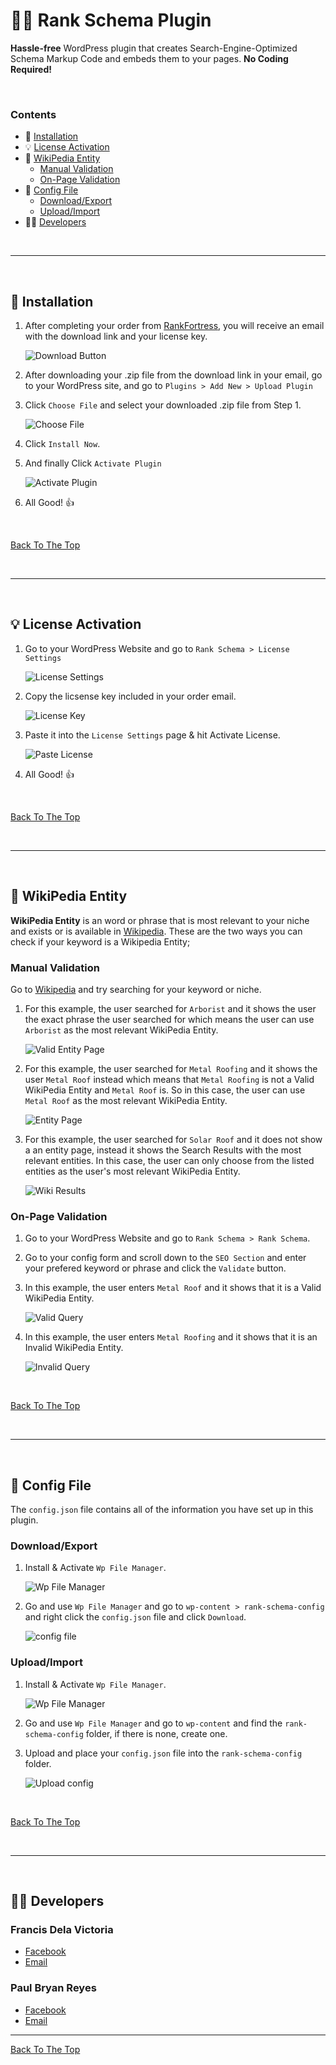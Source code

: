 # 👨‍💻 Rank Schema Plugin
**Hassle-free** WordPress plugin that creates Search-Engine-Optimized Schema Markup Code and embeds them to your pages. **No Coding Required!**

<p>&nbsp;</p>

### Contents

- 🚀 [Installation](#-installation)
- 💡 [License Activation](#-license-activation)
- 📜 [WikiPedia Entity](#-wikipedia-entity)
    * [Manual Validation](#manual-validation)
    * [On-Page Validation](#on-page-validation)
- 📁 [Config File](#-config-file)
    * [Download/Export](#downloadexport)
    * [Upload/Import](#uploadimport)
- 🙋‍♂️ [Developers](#%EF%B8%8F-developers)

<p>&nbsp;</p>

---

<p>&nbsp;</p>

## 🚀 Installation

1. After completing your order from [RankFortress](https://rankfortress.com/product-category/gmb-tools/), you will receive an email with the download link and your license key. <p>![Download Button](https://i.ibb.co/wWR68jC/download-link.png)</p>

2. After downloading your .zip file from the download link in your email, go to your WordPress site, and go to `Plugins > Add New > Upload Plugin`

3. Click `Choose File` and select your downloaded .zip file from Step 1. <p>![Choose File](https://i.ibb.co/dmSXVLb/choose-image.png)</p>

4. Click `Install Now`.

5. And finally Click `Activate Plugin` <p>![Activate Plugin](https://i.ibb.co/PxY5NGK/image-1.png)</p>

6. All Good! 👍

<p>&nbsp;</p>

[Back To The Top](#-rank-schema-plugin)

<p>&nbsp;</p>

---

<p>&nbsp;</p>

## 💡 License Activation

1. Go to your WordPress Website and go to `Rank Schema > License Settings` <p>![License Settings](https://i.ibb.co/mJMJVNN/image-2.png)</p>

2. Copy the licsense key included in your order email. <p>![License Key](https://i.ibb.co/fx7ZgJL/Group-67-1.png)</p>

3. Paste it into the `License Settings` page & hit Activate License. <p>![Paste License](https://i.ibb.co/N2BfYSk/image-3.png)</p>

4. All Good! 👍

<p>&nbsp;</p>

[Back To The Top](#-rank-schema-plugin)

<p>&nbsp;</p>

---

<p>&nbsp;</p>

## 📜 WikiPedia Entity
**WikiPedia Entity** is an word or phrase that is most relevant to your niche and exists or is available in [Wikipedia](https://www.wikipedia.org/). These are the two ways you can check if your keyword is a Wikipedia Entity;

### Manual Validation

Go to [Wikipedia](https://www.wikipedia.org/) and try searching for your keyword or niche.

1. For this example, the user searched for `Arborist` and it shows the user the exact phrase the user searched for which means the user can use `Arborist` as the most relevant WikiPedia Entity. <p>![Valid Entity Page](https://i.ibb.co/pf6THsx/image-4-1.png)</p>

2. For this example, the user searched for `Metal Roofing` and it shows the user `Metal Roof` instead which means that `Metal Roofing` is not a Valid WikiPedia Entity and `Metal Roof` is. So in this case, the user can use `Metal Roof` as the most relevant WikiPedia Entity. <p>![Entity Page](https://i.ibb.co/7nNyS7Y/image-4.png)</p>

3. For this example, the user searched for `Solar Roof` and it does not show a an entity page, instead it shows the Search Results with the most relevant entities. In this case, the user can only choose from the listed entities as the user's most relevant WikiPedia Entity. <p>![Wiki Results](https://i.ibb.co/MhbMJFP/Group-68.png)</p>

### On-Page Validation

1. Go to your WordPress Website and go to `Rank Schema > Rank Schema`.

2. Go to your config form and scroll down to the `SEO Section` and enter your prefered keyword or phrase and click the `Validate` button.

3. In this example, the user enters `Metal Roof` and it shows that it is a Valid WikiPedia Entity. <p>![Valid Query](https://i.ibb.co/L1HcWMB/image-6.png)</p>

4. In this example, the user enters `Metal Roofing` and it shows that it is an Invalid WikiPedia Entity. <p>![Invalid Query](https://i.ibb.co/1vyK7T8/image-6-2.png)</p>

<p>&nbsp;</p>

[Back To The Top](#-rank-schema-plugin)

<p>&nbsp;</p>

---

<p>&nbsp;</p>

## 📁 Config File
The `config.json` file contains all of the information you have set up in this plugin.

### Download/Export

1. Install & Activate `Wp File Manager`.  <p>![Wp File Manager](https://i.ibb.co/bPz0HX7/image-7.png)</p>

2. Go and use `Wp File Manager` and go to `wp-content > rank-schema-config` and right click the `config.json` file and click `Download`. <p>![config file](https://i.ibb.co/DCrsfjz/image-8.png)</p>

### Upload/Import

1. Install & Activate `Wp File Manager`.  <p>![Wp File Manager](https://i.ibb.co/bPz0HX7/image-7.png)</p>

2. Go and use `Wp File Manager` and go to `wp-content` and find the `rank-schema-config` folder, if there is none, create one.

3. Upload and place your `config.json` file into the `rank-schema-config` folder. <p>![Upload config](https://i.ibb.co/NTZvd7M/image-8-1.png)</p>

<p>&nbsp;</p>

[Back To The Top](#-rank-schema-plugin)

<p>&nbsp;</p>

---

<p>&nbsp;</p>

## 🙋‍♂️ Developers

### Francis Dela Victoria
- [Facebook](https://www.facebook.com/iscothevictory/)
- [Email](mailto:francisdelavictoria150@gmail.com)

### Paul Bryan Reyes
- [Facebook](https://www.facebook.com/seyluap)
- [Email](mailto:pbreyes63937@gmail.com)

---

[Back To The Top](#-rank-schema-plugin)
